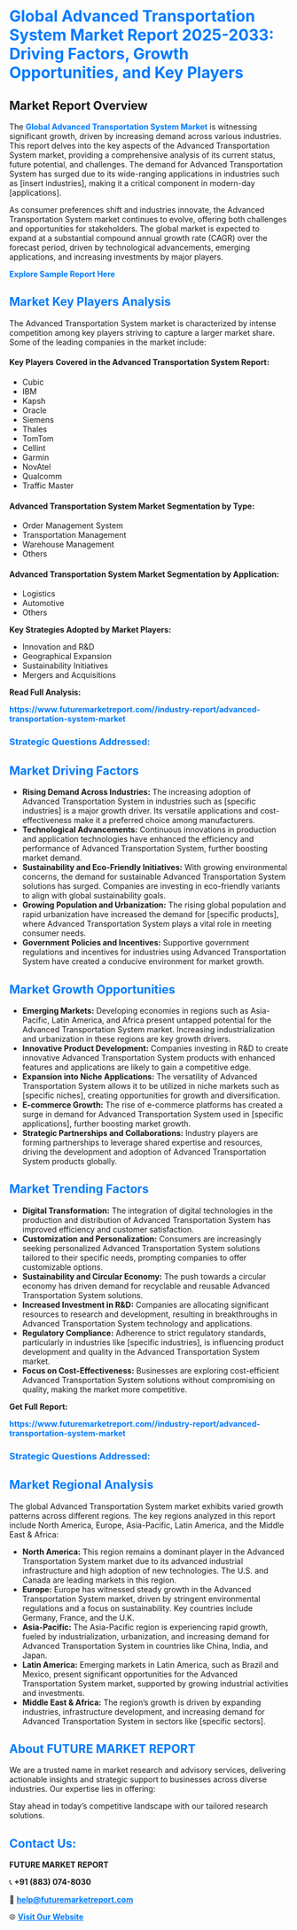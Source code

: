 <h1 style="color: #007BFF;">Global Advanced Transportation System Market Report 2025-2033: Driving Factors, Growth Opportunities, and Key Players</h1>

<section id="overview">
<h2>Market Report Overview</h2>
<p>The <a href="https://www.futuremarketreport.com//industry-report/advanced-transportation-system-market" style="color: #007BFF; text-decoration: none;"><strong>Global Advanced Transportation System Market</strong></a> is witnessing significant growth, driven by increasing demand across various industries. This report delves into the key aspects of the Advanced Transportation System market, providing a comprehensive analysis of its current status, future potential, and challenges. The demand for Advanced Transportation System has surged due to its wide-ranging applications in industries such as [insert industries], making it a critical component in modern-day [applications].</p>
<p>As consumer preferences shift and industries innovate, the Advanced Transportation System market continues to evolve, offering both challenges and opportunities for stakeholders. The global market is expected to expand at a substantial compound annual growth rate (CAGR) over the forecast period, driven by technological advancements, emerging applications, and increasing investments by major players.</p>
</section>

<section id="overview">
<p><a href="https://www.futuremarketreport.com//request-sample/reportId=55455" style="color: #007BFF; text-decoration: none;"><strong>Explore Sample Report Here</strong></a></p>
</section>

<section id="key-players">
<h2 style="color: #007BFF;">Market Key Players Analysis</h2>
<p>The Advanced Transportation System market is characterized by intense competition among key players striving to capture a larger market share. Some of the leading companies in the market include:</p>
<h4>Key Players Covered in the Advanced Transportation System Report:</h4>
<ul><li>Cubic</li><li>IBM</li><li>Kapsh</li><li>Oracle</li><li>Siemens</li><li>Thales</li><li>TomTom</li><li>Cellint</li><li>Garmin</li><li>NovAtel</li><li>Qualcomm</li><li>Traffic Master</li></ul>
<h4>Advanced Transportation System Market Segmentation by Type:</h4>
<ul><li>Order Management System</li><li>Transportation Management</li><li>Warehouse Management</li><li>Others</li></ul>

<h4>Advanced Transportation System Market Segmentation by Application:</h4>
<ul><li>Logistics</li><li>Automotive</li><li>Others</li></ul>
<p><strong>Key Strategies Adopted by Market Players:</strong></p>
<ul>
<li>Innovation and R&D</li>
<li>Geographical Expansion</li>
<li>Sustainability Initiatives</li>
<li>Mergers and Acquisitions</li>
</ul>
</section>

<section>
<p><strong>Read Full Analysis: </strong></p><a href="https://www.futuremarketreport.com//industry-report/advanced-transportation-system-market" style="color: #007BFF; text-decoration: none;"><strong>https://www.futuremarketreport.com//industry-report/advanced-transportation-system-market</strong></a>
<h3 style="color: #007BFF;">Strategic Questions Addressed:</h3>
</section>

<section id="driving-factors">
<h2 style="color: #007BFF;">Market Driving Factors</h2>
<ul>
<li><strong>Rising Demand Across Industries:</strong> The increasing adoption of Advanced Transportation System in industries such as [specific industries] is a major growth driver. Its versatile applications and cost-effectiveness make it a preferred choice among manufacturers.</li>
<li><strong>Technological Advancements:</strong> Continuous innovations in production and application technologies have enhanced the efficiency and performance of Advanced Transportation System, further boosting market demand.</li>
<li><strong>Sustainability and Eco-Friendly Initiatives:</strong> With growing environmental concerns, the demand for sustainable Advanced Transportation System solutions has surged. Companies are investing in eco-friendly variants to align with global sustainability goals.</li>
<li><strong>Growing Population and Urbanization:</strong> The rising global population and rapid urbanization have increased the demand for [specific products], where Advanced Transportation System plays a vital role in meeting consumer needs.</li>
<li><strong>Government Policies and Incentives:</strong> Supportive government regulations and incentives for industries using Advanced Transportation System have created a conducive environment for market growth.</li>
</ul>
</section>

<section id="growth-opportunities">
<h2 style="color: #007BFF;">Market Growth Opportunities</h2>
<ul>
<li><strong>Emerging Markets:</strong> Developing economies in regions such as Asia-Pacific, Latin America, and Africa present untapped potential for the Advanced Transportation System market. Increasing industrialization and urbanization in these regions are key growth drivers.</li>
<li><strong>Innovative Product Development:</strong> Companies investing in R&D to create innovative Advanced Transportation System products with enhanced features and applications are likely to gain a competitive edge.</li>
<li><strong>Expansion into Niche Applications:</strong> The versatility of Advanced Transportation System allows it to be utilized in niche markets such as [specific niches], creating opportunities for growth and diversification.</li>
<li><strong>E-commerce Growth:</strong> The rise of e-commerce platforms has created a surge in demand for Advanced Transportation System used in [specific applications], further boosting market growth.</li>
<li><strong>Strategic Partnerships and Collaborations:</strong> Industry players are forming partnerships to leverage shared expertise and resources, driving the development and adoption of Advanced Transportation System products globally.</li>
</ul>
</section>

<section id="trending-factors">
<h2 style="color: #007BFF;">Market Trending Factors</h2>
<ul>
<li><strong>Digital Transformation:</strong> The integration of digital technologies in the production and distribution of Advanced Transportation System has improved efficiency and customer satisfaction.</li>
<li><strong>Customization and Personalization:</strong> Consumers are increasingly seeking personalized Advanced Transportation System solutions tailored to their specific needs, prompting companies to offer customizable options.</li>
<li><strong>Sustainability and Circular Economy:</strong> The push towards a circular economy has driven demand for recyclable and reusable Advanced Transportation System solutions.</li>
<li><strong>Increased Investment in R&D:</strong> Companies are allocating significant resources to research and development, resulting in breakthroughs in Advanced Transportation System technology and applications.</li>
<li><strong>Regulatory Compliance:</strong> Adherence to strict regulatory standards, particularly in industries like [specific industries], is influencing product development and quality in the Advanced Transportation System market.</li>
<li><strong>Focus on Cost-Effectiveness:</strong> Businesses are exploring cost-efficient Advanced Transportation System solutions without compromising on quality, making the market more competitive.</li>
</ul>
</section>

<section>
<p><strong>Get Full Report: </strong></p><a href="https://www.futuremarketreport.com//industry-report/advanced-transportation-system-market" style="color: #007BFF; text-decoration: none;"><strong>https://www.futuremarketreport.com//industry-report/advanced-transportation-system-market</strong></a>
<h3 style="color: #007BFF;">Strategic Questions Addressed:</h3>
</section>


<section id="regional-analysis">
<h2 style="color: #007BFF;">Market Regional Analysis</h2>
<p>The global Advanced Transportation System market exhibits varied growth patterns across different regions. The key regions analyzed in this report include North America, Europe, Asia-Pacific, Latin America, and the Middle East & Africa:</p>
<ul>
<li><strong>North America:</strong> This region remains a dominant player in the Advanced Transportation System market due to its advanced industrial infrastructure and high adoption of new technologies. The U.S. and Canada are leading markets in this region.</li>
<li><strong>Europe:</strong> Europe has witnessed steady growth in the Advanced Transportation System market, driven by stringent environmental regulations and a focus on sustainability. Key countries include Germany, France, and the U.K.</li>
<li><strong>Asia-Pacific:</strong> The Asia-Pacific region is experiencing rapid growth, fueled by industrialization, urbanization, and increasing demand for Advanced Transportation System in countries like China, India, and Japan.</li>
<li><strong>Latin America:</strong> Emerging markets in Latin America, such as Brazil and Mexico, present significant opportunities for the Advanced Transportation System market, supported by growing industrial activities and investments.</li>
<li><strong>Middle East & Africa:</strong> The region’s growth is driven by expanding industries, infrastructure development, and increasing demand for Advanced Transportation System in sectors like [specific sectors].</li>
</ul>
</section>

<footer>
<h2 style="color: #007BFF;">About FUTURE MARKET REPORT</h2>
<p>We are a trusted name in market research and advisory services, delivering actionable insights and strategic support to businesses across diverse industries. Our expertise lies in offering:</p>

<p>Stay ahead in today’s competitive landscape with our tailored research solutions.</p>

<h2 style="color: #007BFF;">Contact Us:</h2>
<p><strong>FUTURE MARKET REPORT</strong></p>
<p>📞 <strong>+91 (883) 074-8030</strong></p>
<p>📧 <strong><a href="mailto:help@futuremarketreport.com" style="color: #007BFF;">help@futuremarketreport.com</a></strong></p>
<p>🌐 <strong><a href="https://www.futuremarketreport.com/" style="color: #007BFF;">Visit Our Website</a></strong></p>
</footer>